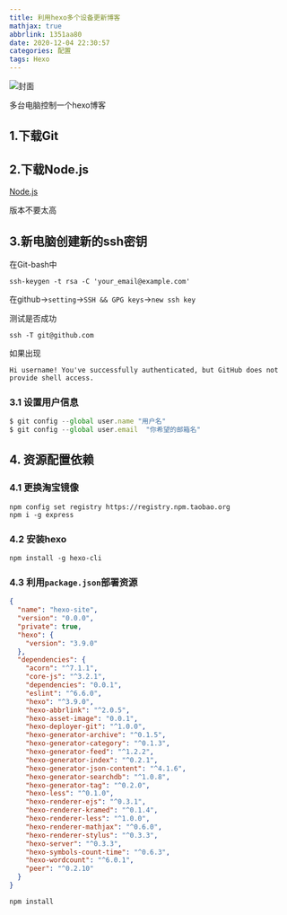 ```yaml
---
title: 利用hexo多个设备更新博客
mathjax: true
abbrlink: 1351aa80
date: 2020-12-04 22:30:57
categories: 配置
tags: Hexo
---
```


<meta name = "referrer" content = "no-referrer" />

![封面](https://wx3.sinaimg.cn/mw690/0083TyOJly1glc75xmvwqj31cc0u0x53.jpg)

<!--less-->

多台电脑控制一个hexo博客

## 1.下载Git

## 2.下载Node.js

[Node.js](https://nodejs.org/en/)

版本不要太高

## 3.新电脑创建新的ssh密钥

在Git-bash中

`ssh-keygen -t rsa -C 'your_email@example.com'`

在github->`setting`->`SSH && GPG keys`->`new ssh key`

测试是否成功

`ssh -T git@github.com`

如果出现

```
Hi username! You've successfully authenticated, but GitHub does not 
provide shell access.
```

### 3.1 设置用户信息

```js
$ git config --global user.name "用户名"
$ git config --global user.email  "你希望的邮箱名"
```

## 4. 资源配置依赖

### 4.1 更换淘宝镜像

```
npm config set registry https://registry.npm.taobao.org
npm i -g express
```

### 4.2 安装hexo

`npm install -g hexo-cli`

### 4.3 利用`package.json`部署资源

```json
{
  "name": "hexo-site",
  "version": "0.0.0",
  "private": true,
  "hexo": {
    "version": "3.9.0"
  },
  "dependencies": {
    "acorn": "^7.1.1",
    "core-js": "^3.2.1",
    "dependencies": "0.0.1",
    "eslint": "^6.6.0",
    "hexo": "^3.9.0",
    "hexo-abbrlink": "^2.0.5",
    "hexo-asset-image": "0.0.1",
    "hexo-deployer-git": "^1.0.0",
    "hexo-generator-archive": "^0.1.5",
    "hexo-generator-category": "^0.1.3",
    "hexo-generator-feed": "^1.2.2",
    "hexo-generator-index": "^0.2.1",
    "hexo-generator-json-content": "^4.1.6",
    "hexo-generator-searchdb": "^1.0.8",
    "hexo-generator-tag": "^0.2.0",
    "hexo-less": "^0.1.0",
    "hexo-renderer-ejs": "^0.3.1",
    "hexo-renderer-kramed": "^0.1.4",
    "hexo-renderer-less": "^1.0.0",
    "hexo-renderer-mathjax": "^0.6.0",
    "hexo-renderer-stylus": "^0.3.3",
    "hexo-server": "^0.3.3",
    "hexo-symbols-count-time": "^0.6.3",
    "hexo-wordcount": "^6.0.1",
    "peer": "^0.2.10"
  }
}
```

```
npm install
```

